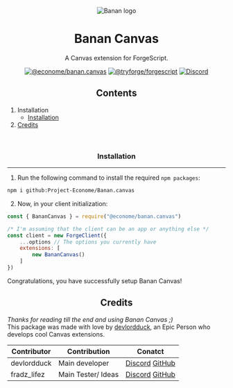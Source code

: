 <p align="center"><img src="https://cdn.discordapp.com/emojis/118568332334134362.png?size=1024" alt="Banan logo"></p>
<h1 align="center">Banan Canvas</h1><p align="center">A Canvas extension for ForgeScript.</p>

<p align="center">
<a href="https://github.com/Project-Econome/Banan.canvas/"><img src="https://img.shields.io/github/package-json/v/Project-Econome/Banan.canvas/main?label=Project-Econome/Banan.canvas&color=5c16d4" alt="@econome/banan.canvas"></a>
<a href="https://github.com/tryforge/ForgeScript/"><img src="https://img.shields.io/github/package-json/v/tryforge/ForgeScript/main?label=@tryforge/forgescript&color=5c16d4" alt="@tryforge/forgescript"></a>
<a href="https://discord.gg/hcJgjzPvqb"><img src="https://img.shields.io/discord/739934735387721768?logo=discord" alt="Discord"></a>
</p>
<h2 align="center">Contents</h2>

1. Installation
   - [Installation](#Installation)
2. [Credits](#credits)
<br>

<h3 align="center">Installation</h3><hr>

1. Run the following command to install the required `npm packages`:
```bash
npm i github:Project-Econome/Banan.canvas
```
2. Now, in your client initialization:
```js
const { BananCanvas } = require("@econome/banan.canvas")

/* I'm assuming that the client can be an app or anything else */
const client = new ForgeClient({
    ...options // The options you currently have
    extensions: [
        new BananCanvas()
    ]
})
```
Congratulations, you have successfully setup Banan Canvas!



<h2 align="center">Credits</h2>

*Thanks for reading till the end and using Banan Canvas ;)* <br>
This package was made with love by [devlordduck](https://discord.com/users/1096717977304453160), an Epic Person who develops cool Canvas extensions.

Contributor | Contribution | Conatct
-|-|-
devlordduck|Main developer|[Discord](https://discord.com/users/1096717977304453160) [GitHub](https://github.com/LordexDuck3990)
fradz_lifez|Main Tester/ Ideas|[Discord](https://discord.com/users/838105973985771520) [GitHub](https://github.com/Project-Econome)

